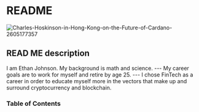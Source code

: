 # README
![Charles-Hoskinson-in-Hong-Kong-on-the-Future-of-Cardano-2605177357](https://user-images.githubusercontent.com/60677395/191877473-944f900e-f007-495f-9422-b1013f4b211a.jpeg)

## READ ME description

I am Ethan Johnson. My background is math and science. ---
My career goals are to work for myself and retire by age 25. ---
I chose FinTech as a career in order to educate myself more in the vectors that make up and surround cryptocurrency and blockchain. 

### Table of Contents
